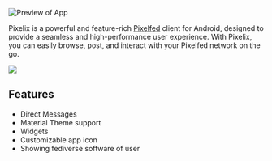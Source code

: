 ![Preview of App](https://github.com/daniebeler/pixelix/blob/59fa74d084bb78aea16d5a7ef5321b10bd8ff352/github-image.png)

Pixelix is a powerful and feature-rich [Pixelfed](https://pixelfed.org/) client for Android, designed to provide a seamless and high-performance user experience. With Pixelix, you can easily browse, post, and interact with your Pixelfed network on the go.

[![](https://github.com/daniebeler/pixelix/blob/bd442110c6dbcf53ab1f21a242b43dc00e72cfee/google-play-button.png)](https://play.google.com/store/apps/details?id=com.daniebeler.pfpixelix)


## Features
* Direct Messages
* Material Theme support
* Widgets
* Customizable app icon
* Showing fediverse software of user
